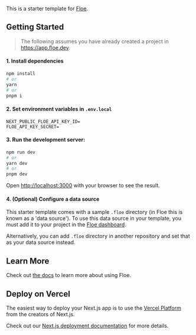 This is a starter template for [Floe](https://floe.dev).

## Getting Started

> The following assumes you have already created a project in https://app.floe.dev.

#### 1. Install dependencies
```bash
npm install
# or
yarn
# or
pnpm i
```

#### 2. Set environment variables in `.env.local`
```
NEXT_PUBLIC_FLOE_API_KEY_ID=
FLOE_API_KEY_SECRET=
```

#### 3. Run the development server:

```bash
npm run dev
# or
yarn dev
# or
pnpm dev
```

Open [http://localhost:3000](http://localhost:3000) with your browser to see the result.

#### 4. (Optional) Configure a data source
This starter template comes with a sample `.floe` directory (in Floe this is known as a 'data source'). To use this data source in your template, you must add it to your project in the [Floe dashboard](https://floe.dev).

Alternatively, you can add `.floe` directory in another repository and set that as your data source instead.

## Learn More

Check out [the docs](https://floe-dev.notion.site/Docs-ef503e987aaa4dabb1e388cac9e14d62?pvs=4) to learn more about using Floe.

## Deploy on Vercel

The easiest way to deploy your Next.js app is to use the [Vercel Platform](https://vercel.com/new?utm_medium=default-template&filter=next.js&utm_source=create-next-app&utm_campaign=create-next-app-readme) from the creators of Next.js.

Check out our [Next.js deployment documentation](https://nextjs.org/docs/deployment) for more details.
